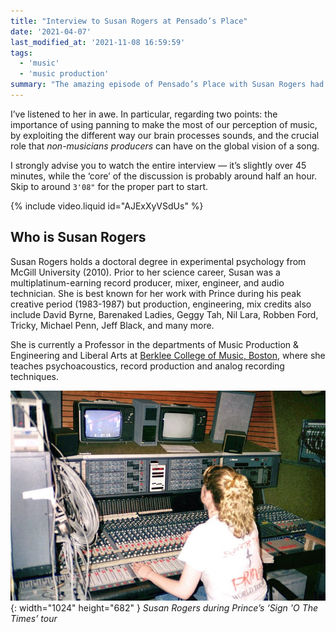 ```yaml
---
title: "Interview to Susan Rogers at Pensado’s Place"
date: '2021-04-07'
last_modified_at: '2021-11-08 16:59:59'
tags:
  - 'music'
  - 'music production'
summary: "The amazing episode of Pensado’s Place with Susan Rogers had been sitting in my to-do list for a few weeks. The best interview in a long time."
---
```

I’ve listened to her in awe. In particular, regarding two points: the importance of using panning to make the most of our perception of music, by exploiting the different way our brain processes sounds, and the crucial role that _non-musicians producers_ can have on the global vision of a song.

I strongly advise you to watch the entire interview — it’s slightly over 45 minutes, while the ‘core’ of the discussion is probably around half an hour. Skip to around `3'08"` for the proper part to start.

{% include video.liquid id="AJExXyVSdUs" %}

## Who is Susan Rogers

Susan Rogers holds a doctoral degree in experimental psychology from McGill University (2010). Prior to her science career, Susan was a multiplatinum-earning record producer, mixer, engineer, and audio technician. She is best known for her work with Prince during his peak creative period (1983-1987) but production, engineering, mix credits also include David Byrne, Barenaked Ladies, Geggy Tah, Nil Lara, Robben Ford, Tricky, Michael Penn, Jeff Black, and many more. 

She is currently a Professor in the departments of Music Production & Engineering and Liberal Arts at [Berklee College of Music, Boston](https://www.berklee.edu/), where she teaches psychoacoustics, record production and analog recording techniques.

![Susan Rogers at a mixing console during Prince’s ‘Sign 'O The Times’ tour](/assets/images/susan-rogers-sign-o-the-times-tour.jpg){: width="1024" height="682" }
*Susan Rogers during Prince’s ‘Sign 'O The Times’ tour*